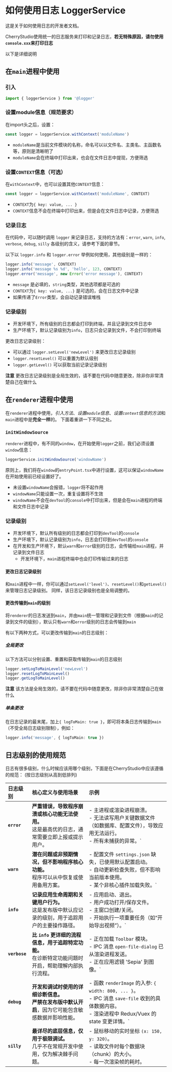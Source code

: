 # 如何使用日志 LoggerService

这是关于如何使用日志的开发者文档。

CherryStudio使用统一的日志服务来打印和记录日志，**若无特殊原因，请勿使用`console.xxx`来打印日志**

以下是详细说明

## 在`main`进程中使用

### 引入

```typescript
import { loggerService } from '@logger'
```

### 设置module信息（规范要求）

在import头之后，设置：

```typescript
const logger = loggerService.withContext('moduleName')
```

- `moduleName`是当前文件模块的名称，命名可以以文件名、主类名、主函数名等，原则是清晰明了
- `moduleName`会在终端中打印出来，也会在文件日志中提现，方便筛选

### 设置`CONTEXT`信息（可选）

在`withContext`中，也可以设置其他`CONTEXT`信息：

```typescript
const logger = loggerService.withContext('moduleName', CONTEXT)
```

- `CONTEXT`为`{ key: value, ... }`
- `CONTEXT`信息不会在终端中打印出来，但是会在文件日志中记录，方便筛选

### 记录日志

在代码中，可以随时调用 `logger` 来记录日志，支持的方法有：`error`, `warn`, `info`, `verbose`, `debug`, `silly`
各级别的含义，请参考下面的章节。

以下以 `logger.info` 和 `logger.error` 举例如何使用，其他级别是一样的：

```typescript
logger.info('message', CONTEXT)
logger.info('message %s %d', 'hello', 123, CONTEXT)
logger.error('message', new Error('error message'), CONTEXT)
```

- `message` 是必填的，`string`类型，其他选项都是可选的
- `CONTEXT`为`{ key: value, ...}` 是可选的，会在日志文件中记录
- 如果传递了`Error`类型，会自动记录错误堆栈

### 记录级别

- 开发环境下，所有级别的日志都会打印到终端，并且记录到文件日志中
- 生产环境下，默认记录级别为`info`，日志只会记录到文件，不会打印到终端

更改日志记录级别：

- 可以通过 `logger.setLevel('newLevel')` 来更改日志记录级别
- `logger.resetLevel()` 可以重置为默认级别
- `logger.getLevel()` 可以获取当前记录记录级别

**注意** 更改日志记录级别是全局生效的，请不要在代码中随意更改，除非你非常清楚自己在做什么

## 在`renderer`进程中使用

在`renderer`进程中使用，_引入方法_、_设置`module`信息_、*设置`context`信息的方法*和`main`进程中是**完全一样**的。
下面着重讲一下不同之处。

### `initWindowSource`

`renderer`进程中，有不同的`window`，在开始使用`logger`之前，我们必须设置`window`信息：

```typescript
loggerService.initWindowSource('windowName')
```

原则上，我们将在`window`的`entryPoint.tsx`中进行设置，这可以保证`windowName`在开始使用前已经设置好了。

- 未设置`windowName`会报错，`logger`将不起作用
- `windowName`只能设置一次，重复设置将不生效
- `windowName`不会在`devTool`的`console`中打印出来，但是会在`main`进程的终端和文件日志中记录

### 记录级别

- 开发环境下，默认所有级别的日志都会打印到`devTool`的`console`
- 生产环境下，默认记录级别为`info`，日志会打印到`devTool`的`console`
- 在开发和生产环境下，默认`warn`和`error`级别的日志，会传输给`main`进程，并记录到文件日志
  - 开发环境下，`main`进程终端中也会打印传输过来的日志

#### 更改日志记录级别

和`main`进程中一样，你可以通过`setLevel('level')`、`resetLevel()`和`getLevel()`来管理日志记录级别。
同样，该日志记录级别也是全局调整的。

#### 更改传输到`main`的级别

将`renderer`的日志发送到`main`，并由`main`统一管理和记录到文件（根据`main`的记录到文件的级别），默认只有`warn`和`error`级别的日志会传输到`main`

有以下两种方式，可以更改传输到`main`的日志级别：

##### 全局更改

以下方法可以分别设置、重置和获取传输到`main`的日志级别

```typescript
logger.setLogToMainLevel('newLevel')
logger.resetLogToMainLevel()
logger.getLogToMainLevel()
```

**注意** 该方法是全局生效的，请不要在代码中随意更改，除非你非常清楚自己在做什么

##### 单条更改

在日志记录的最末尾，加上`{ logToMain: true }`，即可将本条日志传输到`main`（不受全局日志级别限制），例如：

```typescript
logger.info('message', { logToMain: true })
```

## 日志级别的使用规范

日志有很多级别，什么时候应该用哪个级别，下面是在CherryStudio中应该遵循的规范：
(按日志级别从高到低排列)

| 日志级别      | 核心定义与使用场景                                                                                       | 示例                                                                                                                                                  |
| :------------ | :------------------------------------------------------------------------------------------------------- | :---------------------------------------------------------------------------------------------------------------------------------------------------- |
| **`error`**   | **严重错误，导致程序崩溃或核心功能无法使用。** <br> 这是最高优的日志，通常需要立即上报或提示用户。       | - 主进程或渲染进程崩溃。 <br> - 无法读写用户关键数据文件（如数据库、配置文件），导致应用无法运行。<br> - 所有未捕获的异常。`                          |
| **`warn`**    | **潜在问题或非预期情况，但不影响程序核心功能。** <br> 程序可以从中恢复或使用备用方案。                   | - 配置文件 `settings.json` 缺失，已使用默认配置启动。 <br> - 自动更新检查失败，但不影响当前版本使用。<br> - 某个非核心插件加载失败。`                 |
| **`info`**    | **记录应用生命周期和关键用户行为。** <br> 这是发布版中默认应记录的级别，用于追踪用户的主要操作路径。     | - 应用启动、退出。<br> - 用户成功打开/保存文件。 <br> - 主窗口创建/关闭。<br> - 开始执行一项重要任务（如“开始导出视频”）。`                           |
| **`verbose`** | **比 `info` 更详细的流程信息，用于追踪特定功能。** <br> 在诊断特定功能问题时开启，帮助理解内部执行流程。 | - 正在加载 `Toolbar` 模块。 <br> - IPC 消息 `open-file-dialog` 已从渲染进程发送。<br> - 正在应用滤镜 'Sepia' 到图像。`                                |
| **`debug`**   | **开发和调试时使用的详细诊断信息。** <br> **严禁在发布版中默认开启**，因为它可能包含敏感数据并影响性能。 | - 函数 `renderImage` 的入参: `{ width: 800, ... }`。<br> - IPC 消息 `save-file` 收到的具体数据内容。<br> - 渲染进程中 Redux/Vuex 的 state 变更详情。` |
| **`silly`**   | **最详尽的底层信息，仅用于极限调试。** <br> 几乎不在常规开发中使用，仅为解决棘手问题。                   | - 鼠标移动的实时坐标 `(x: 150, y: 320)`。<br> - 读取文件时每个数据块（chunk）的大小。<br> - 每一次渲染帧的耗时。                                      |

